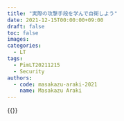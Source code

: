 ```yaml
---
title: "実際の攻撃手段を学んで自衛しよう"
date: 2021-12-15T00:00:00+09:00
draft: false
toc: false
images:
categories: 
  - LT
tags:
  - PimLT20211215
  - Security
authors:
  - code: masakazu-araki-2021
    name: Masakazu Araki
---
```

{{<slideshare id="250862830">}}
